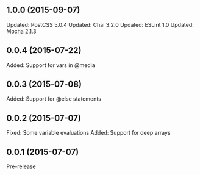 ## 1.0.0 (2015-09-07)

Updated: PostCSS 5.0.4
Updated: Chai 3.2.0
Updated: ESLint 1.0
Updated: Mocha 2.1.3  

## 0.0.4 (2015-07-22)

Added: Support for vars in @media

## 0.0.3 (2015-07-08)

Added: Support for @else statements

## 0.0.2 (2015-07-07)

Fixed: Some variable evaluations
Added: Support for deep arrays

## 0.0.1 (2015-07-07)

Pre-release
